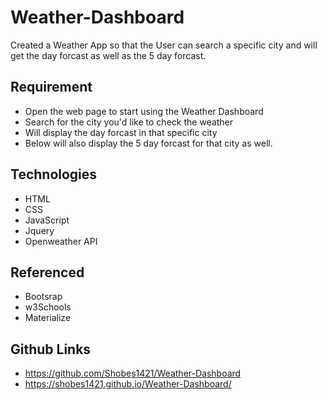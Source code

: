 # Weather-Dashboard

Created a Weather App so that the User can search a specific city and will get the day forcast as well as the 5 day forcast.

## Requirement

* Open the web page to start using the Weather Dashboard
* Search for the city you'd like to check the weather
* Will display the day forcast in that specific city
* Below will also display the 5 day forcast for that city as well.


## Technologies
* HTML 
* CSS
* JavaScript
* Jquery
* Openweather API

## Referenced
* Bootsrap
* w3Schools
* Materialize


## Github Links
* https://github.com/Shobes1421/Weather-Dashboard
* https://shobes1421.github.io/Weather-Dashboard/